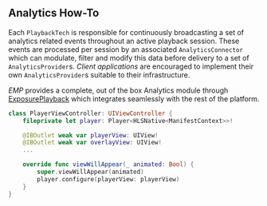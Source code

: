## Analytics How-To

Each `PlaybackTech` is responsible for continuously broadcasting a set of analytics related events throughout an active playback session. These events are processed per session by an associated `AnalyticsConnector` which can modulate, filter and modify this data before delivery to a set of `AnalyticsProvider`s.  *Client applications* are encouraged to implement their own  `AnalyticsProvider`s suitable to their infrastructure.

*EMP* provides a complete, out of the box Analytics module through [ExposurePlayback](https://github.com/EricssonBroadcastServices/iOSClientExposurePlayback) which integrates seamlessly with the rest of the platform.

```Swift
class PlayerViewController: UIViewController {
    fileprivate let player: Player<HLSNative<ManifestContext>>!

    @IBOutlet weak var playerView: UIView!
    @IBOutlet weak var overlayView: UIView!
    ...

    override func viewWillAppear(_ animated: Bool) {
        super.viewWillAppear(animated)
        player.configure(playerView: playerView)
    }
}
```
